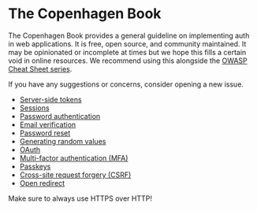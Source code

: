 # The Copenhagen Book

The Copenhagen Book provides a general guideline on implementing auth in web applications. It is free, open source, and community maintained. It may be opinionated or incomplete at times but we hope this fills a certain void in online resources. We recommend using this alongside the [OWASP Cheat Sheet series](https://cheatsheetseries.owasp.org/index.html).

If you have any suggestions or concerns, consider opening a new issue.

- [Server-side tokens](/server-side-tokens.md)
- [Sessions](/sessions.md)
- [Password authentication](/password-authentication.md)
- [Email verification](/email-verification.md)
- [Password reset](/password-reset.md)
- [Generating random values](/random-values.md)
- [OAuth](/oauth.md)
- [Multi-factor authentication (MFA)](/mfa.md)
- [Passkeys](/passkeys.md)
- [Cross-site request forgery (CSRF)](/csrf.md)
- [Open redirect](/open-redirect.md)

Make sure to always use HTTPS over HTTP!
